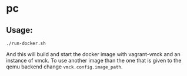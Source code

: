 # pc

## Usage:

```shell
./run-docker.sh
```
And this will build and start the docker image with vagrant-vmck and an instance of vmck. To use another
image than the one that is given to the qemu backend change `vmck.config.image_path`.
